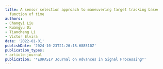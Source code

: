 ```yaml
---
title: A sensor selection approach to maneuvering target tracking based on trajectory
  function of time
authors:
- Changyi Liu
- Kuangyu Di
- Tiancheng Li
- Victor Elvira
date: '2022-01-01'
publishDate: '2024-10-23T21:26:18.688510Z'
publication_types:
- article-journal
publication: '*EURASIP Journal on Advances in Signal Processing*'
---
```

